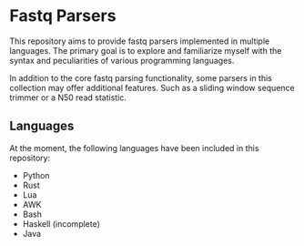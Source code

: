 # Fastq Parsers

This repository aims to provide fastq parsers implemented in multiple languages. The primary goal is to explore and familiarize myself with the syntax and peculiarities of various programming languages.

In addition to the core fastq parsing functionality, some parsers in this collection may offer additional features. Such as a sliding window sequence trimmer or a N50 read statistic.


## Languages

At the moment, the following languages have been included in this repository:

- Python
- Rust
- Lua
- AWK
- Bash
- Haskell (incomplete)
- Java

